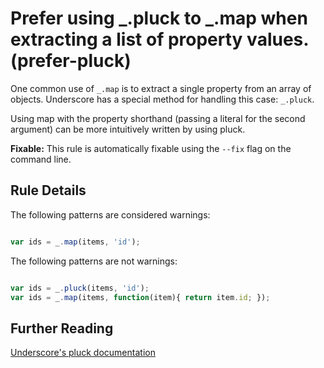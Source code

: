 # Prefer using _.pluck to _.map when extracting a list of property values. (prefer-pluck)

One common use of `_.map` is to extract a single property from an array of
objects. Underscore has a special method for handling this case: `_.pluck`.

Using map with the property shorthand (passing a literal for the second
argument) can be more intuitively written by using pluck.

**Fixable:** This rule is automatically fixable using the `--fix` flag on the command line.

## Rule Details

The following patterns are considered warnings:

```js

var ids = _.map(items, 'id');

```

The following patterns are not warnings:

```js

var ids = _.pluck(items, 'id');
var ids = _.map(items, function(item){ return item.id; });

```

## Further Reading

[Underscore's pluck documentation](http://underscorejs.org/#pluck)
